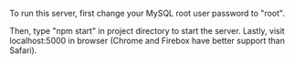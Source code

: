 To run this server, first change your MySQL root user password to "root".

Then, type "npm start" in project directory to start the server. Lastly, visit localhost:5000 in browser (Chrome and Firebox have better support than Safari).
